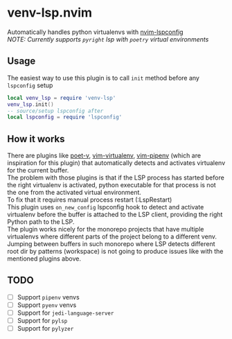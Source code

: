 # venv-lsp.nvim
Automatically handles python virtualenvs with [nvim-lspconfig](https://github.com/neovim/nvim-lspconfig)  
*NOTE: Currently supports `pyright` lsp with `poetry` virtual environments*

## Usage
The easiest way to use this plugin is to call `init` method before any `lspconfig` setup

```lua
local venv_lsp = require 'venv-lsp'
venv_lsp.init()
-- source/setup lspconfig after
local lspconfig = require 'lspconfig'
```

## How it works
There are plugins like [poet-v](https://github.com/petobens/poet-v), [vim-virtualenv](https://github.com/jmcantrell/vim-virtualenv), [vim-pipenv](https://github.com/PieterjanMontens/vim-pipenv) (which are inspiration for this plugin)
that automatically detects and activates virtualenv for the current buffer.  
The problem with those plugins is that if the LSP process has started before the right virtualenv is activated, python executable for that process is not the one from the activated virtual environment.  
To fix that it requires manual process restart (:LspRestart)  
This plugin uses `on_new_config` lspconfig hook to detect and activate virtualenv before the buffer is attached to the LSP client, providing the right Python path to the LSP.  
The plugin works nicely for the monorepo projects that have multiple virtualenvs where different parts of the project belong to a different venv.  
Jumping between buffers in such monorepo where LSP detects different root dir by patterns (workspace) is not going to produce issues like with the mentioned plugins above.

## TODO
 - [ ] Support `pipenv` venvs
 - [ ] Support `pyenv` venvs
 - [ ] Support for `jedi-language-server` 
 - [ ] Support for `pylsp` 
 - [ ] Support for `pylyzer` 
